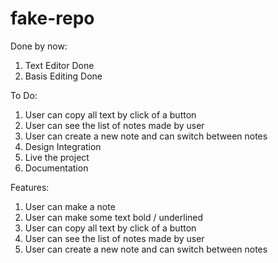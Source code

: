 # fake-repo

Done by now:

1. Text Editor Done
2. Basis Editing Done

To Do:

1. User can copy all text by click of a button
2. User can see the list of notes made by user
3. User can create a new note and can switch between notes
4. Design Integration
5. Live the project
6. Documentation

Features:

1. User can make a note
2. User can make some text bold / underlined
3. User can copy all text by click of a button
4. User can see the list of notes made by user
5. User can create a new note and can switch between notes
